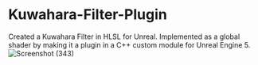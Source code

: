 # Kuwahara-Filter-Plugin
Created a Kuwahara Filter in HLSL for Unreal. Implemented as a global shader by making it a plugin in a C++ custom module for Unreal Engine 5.
![Screenshot (343)](https://github.com/alicepm800/Kuwahara-Filter-Plugin/assets/80863335/5875369f-e362-4e99-a4b8-f71a356550d8)
